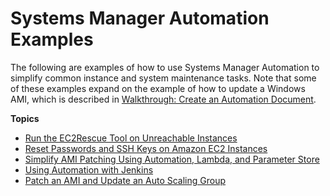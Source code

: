 # Systems Manager Automation Examples<a name="automation-examples"></a>

The following are examples of how to use Systems Manager Automation to simplify common instance and system maintenance tasks\. Note that some of these examples expand on the example of how to update a Windows AMI, which is described in [Walkthrough: Create an Automation Document](automation-createdoc.md)\.

**Topics**
+ [Run the EC2Rescue Tool on Unreachable Instances](automation-ec2rescue.md)
+ [Reset Passwords and SSH Keys on Amazon EC2 Instances](automation-ec2reset.md)
+ [Simplify AMI Patching Using Automation, Lambda, and Parameter Store](automation-simpatch.md)
+ [Using Automation with Jenkins](automation-jenkins.md)
+ [Patch an AMI and Update an Auto Scaling Group](automation-asgroup.md)